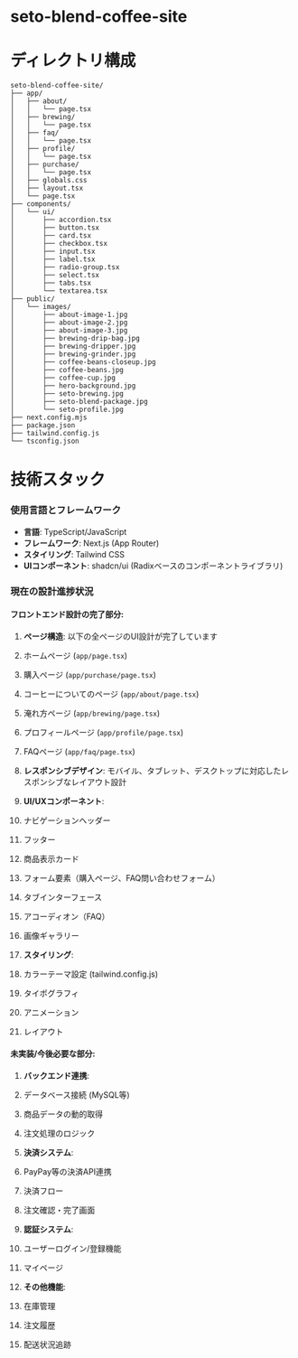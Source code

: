 # seto-blend-coffee-site


# ディレクトリ構成

```
seto-blend-coffee-site/
├── app/
│   ├── about/
│   │   └── page.tsx
│   ├── brewing/
│   │   └── page.tsx
│   ├── faq/
│   │   └── page.tsx
│   ├── profile/
│   │   └── page.tsx
│   ├── purchase/
│   │   └── page.tsx
│   ├── globals.css
│   ├── layout.tsx
│   └── page.tsx
├── components/
│   └── ui/
│       ├── accordion.tsx
│       ├── button.tsx
│       ├── card.tsx
│       ├── checkbox.tsx
│       ├── input.tsx
│       ├── label.tsx
│       ├── radio-group.tsx
│       ├── select.tsx
│       ├── tabs.tsx
│       └── textarea.tsx
├── public/
│   └── images/
│       ├── about-image-1.jpg
│       ├── about-image-2.jpg
│       ├── about-image-3.jpg
│       ├── brewing-drip-bag.jpg
│       ├── brewing-dripper.jpg
│       ├── brewing-grinder.jpg
│       ├── coffee-beans-closeup.jpg
│       ├── coffee-beans.jpg
│       ├── coffee-cup.jpg
│       ├── hero-background.jpg
│       ├── seto-brewing.jpg
│       ├── seto-blend-package.jpg
│       └── seto-profile.jpg
├── next.config.mjs
├── package.json
├── tailwind.config.js
└── tsconfig.json

```

# 技術スタック

### 使用言語とフレームワーク

- **言語**: TypeScript/JavaScript
- **フレームワーク**: Next.js (App Router)
- **スタイリング**: Tailwind CSS
- **UIコンポーネント**: shadcn/ui (Radixベースのコンポーネントライブラリ)


### 現在の設計進捗状況

#### フロントエンド設計の完了部分:

1. **ページ構造**: 以下の全ページのUI設計が完了しています

1. ホームページ (`app/page.tsx`)
2. 購入ページ (`app/purchase/page.tsx`)
3. コーヒーについてのページ (`app/about/page.tsx`)
4. 淹れ方ページ (`app/brewing/page.tsx`)
5. プロフィールページ (`app/profile/page.tsx`)
6. FAQページ (`app/faq/page.tsx`)



2. **レスポンシブデザイン**: モバイル、タブレット、デスクトップに対応したレスポンシブなレイアウト設計
3. **UI/UXコンポーネント**:

1. ナビゲーションヘッダー
2. フッター
3. 商品表示カード
4. フォーム要素（購入ページ、FAQ問い合わせフォーム）
5. タブインターフェース
6. アコーディオン（FAQ）
7. 画像ギャラリー



4. **スタイリング**:

1. カラーテーマ設定 (tailwind.config.js)
2. タイポグラフィ
3. アニメーション
4. レイアウト





#### 未実装/今後必要な部分:

1. **バックエンド連携**:

1. データベース接続 (MySQL等)
2. 商品データの動的取得
3. 注文処理のロジック



2. **決済システム**:

1. PayPay等の決済API連携
2. 決済フロー
3. 注文確認・完了画面



3. **認証システム**:

1. ユーザーログイン/登録機能
2. マイページ



4. **その他機能**:

1. 在庫管理
2. 注文履歴
3. 配送状況追跡


